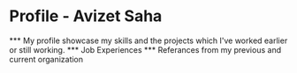 # Profile - Avizet Saha

*** My profile showcase my skills and the projects which I've worked earlier or still working.
*** Job Experiences
*** Referances from my previous and current organization
